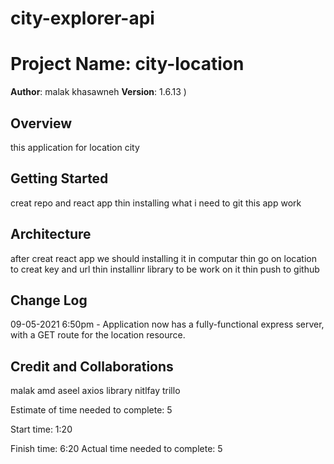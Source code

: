 # city-explorer-api

# Project Name: city-location

**Author**: malak khasawneh
**Version**: 1.6.13 )

## Overview
this application for location city

## Getting Started
creat repo and react app thin installing what i need to git this app work
## Architecture
after creat react app we should installing it in computar thin go on location to creat key and url thin installinr library to be work on it thin push to github

## Change Log

09-05-2021 6:50pm - Application now has a fully-functional express server, with a GET route for the location resource. 

## Credit and Collaborations
malak amd aseel
axios
library 
nitlfay
trillo





Estimate of time needed to complete: 5

Start time: 1:20

Finish time: 6:20
Actual time needed to complete: 5


